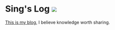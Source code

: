 # Sing's Log ![](https://api.travis-ci.org/Asing1001/asing1001.github.io.svg?branch=hexo)

[This is my blog](https://asing1001.github.io), I believe knowledge worth sharing.

